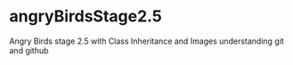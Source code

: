 # angryBirdsStage2.5
Angry Birds stage 2.5 with Class Inheritance and Images
understanding git and github 
